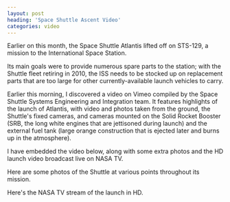 ```yaml
---
layout: post
heading: 'Space Shuttle Ascent Video'
categories: video
---
```


Earlier on this month, the Space Shuttle Atlantis lifted off on STS-129, a mission to the International Space Station.

Its main goals were to provide numerous spare parts to the station; with the Shuttle fleet retiring in 2010, the ISS needs to be stocked up on replacement parts that are too large for other currently-available launch vehicles to carry.

Earlier this morning, I discovered a video on Vimeo compiled by the Space Shuttle Systems Engineering and Integration team. It features highlights of the launch of Atlantis, with video and photos taken from the ground, the Shuttle's fixed cameras, and cameras mounted on the Solid Rocket Booster (SRB, the long white engines that are jettisoned during launch) and the external fuel tank (large orange construction that is ejected later and burns up in the atmosphere).

I have embedded the video below, along with some extra photos and the HD launch video broadcast live on NASA TV.

Here are some photos of the Shuttle at various points throughout its mission.

<!-- Replace missing image from http://media.chris-alexander.co.uk/wp-content/uploads/2009/11/402873main_image_1516_1600-1200-300x225.jpg -->

<!-- Replace missing image from http://media.chris-alexander.co.uk/wp-content/uploads/2009/11/404092main_image_1522_1600-1200-300x225.jpg -->

<!-- Replace missing image from http://media.chris-alexander.co.uk/wp-content/uploads/2009/11/405971main_image_1525_1600-1200-300x225.jpg -->

<!-- Replace missing image from http://media.chris-alexander.co.uk/wp-content/uploads/2009/11/406077main_image_1526_1600-1200-300x225.jpg -->

<!-- Replace missing image from http://media.chris-alexander.co.uk/wp-content/uploads/2009/11/406569main_image_1527_1600-1200-300x225.jpg -->

Here's the NASA TV stream of the launch in HD.
